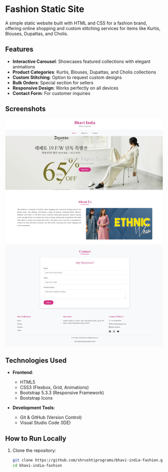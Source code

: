 # Fashion Static Site

A simple static website built with HTML and CSS for a fashion brand, offering online shopping and custom stitching services for items like Kurtis, Blouses, Dupattas, and Cholis.

## Features

- **Interactive Carousel**: Showcases featured collections with elegant animations
- **Product Categories**: Kurtis, Blouses, Dupattas, and Cholis collections
- **Custom Stitching**: Option to request custom designs
- **Bulk Orders**: Special section for sellers
- **Responsive Design**: Works perfectly on all devices
- **Contact Form**: For customer inquiries

## Screenshots
![Fashion Static Site Screenshot](screenshot/website-screenshot.jpeg)

## Technologies Used

- **Frontend**:
  - HTML5
  - CSS3 (Flexbox, Grid, Animations)
  - Bootstrap 5.3.3 (Responsive Framework)
  - Bootstrap Icons

- **Development Tools**:
  - Git & GitHub (Version Control)
  - Visual Studio Code (IDE)

## How to Run Locally

1. Clone the repository:
   ```bash
   git clone https://github.com/shrushtiprograms/bhavi-india-fashion.git
   cd bhavi-india-fashion
